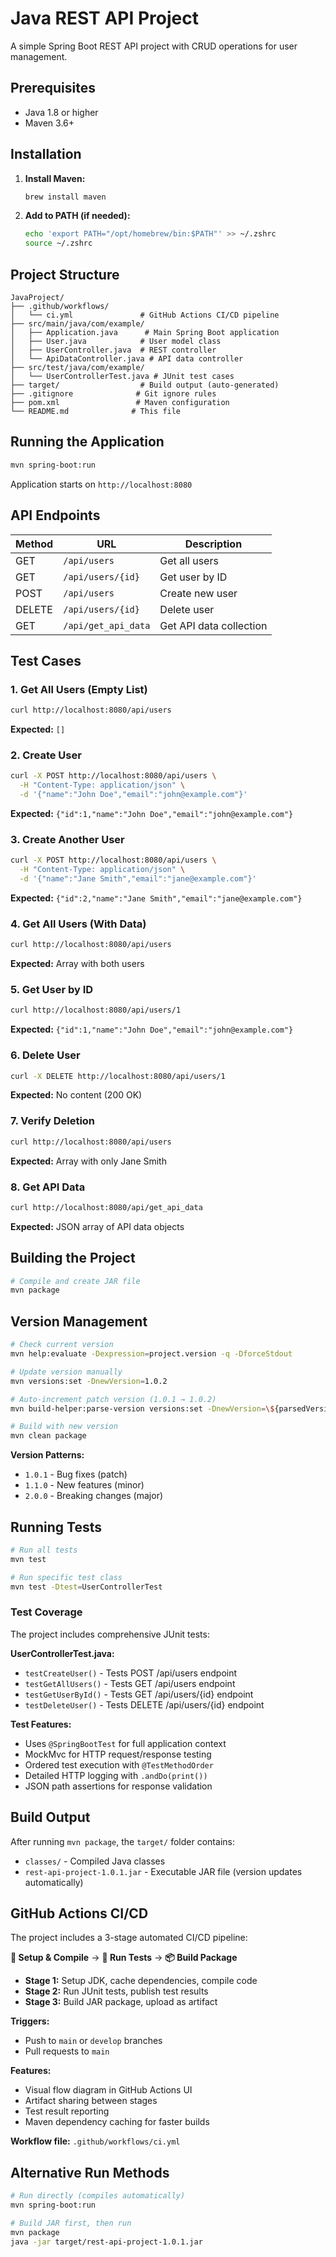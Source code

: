 # Java REST API Project

A simple Spring Boot REST API project with CRUD operations for user management.

## Prerequisites

- Java 1.8 or higher
- Maven 3.6+

## Installation

1. **Install Maven:**
   ```bash
   brew install maven
   ```

2. **Add to PATH (if needed):**
   ```bash
   echo 'export PATH="/opt/homebrew/bin:$PATH"' >> ~/.zshrc
   source ~/.zshrc
   ```

## Project Structure

```
JavaProject/
├── .github/workflows/
│   └── ci.yml               # GitHub Actions CI/CD pipeline
├── src/main/java/com/example/
│   ├── Application.java      # Main Spring Boot application
│   ├── User.java            # User model class
│   ├── UserController.java  # REST controller
│   └── ApiDataController.java # API data controller
├── src/test/java/com/example/
│   └── UserControllerTest.java # JUnit test cases
├── target/                  # Build output (auto-generated)
├── .gitignore              # Git ignore rules
├── pom.xml                 # Maven configuration
└── README.md              # This file
```

## Running the Application

```bash
mvn spring-boot:run
```

Application starts on `http://localhost:8080`

## API Endpoints

| Method | URL | Description |
|--------|-----|-------------|
| GET | `/api/users` | Get all users |
| GET | `/api/users/{id}` | Get user by ID |
| POST | `/api/users` | Create new user |
| DELETE | `/api/users/{id}` | Delete user |
| GET | `/api/get_api_data` | Get API data collection |

## Test Cases

### 1. Get All Users (Empty List)
```bash
curl http://localhost:8080/api/users
```
**Expected:** `[]`

### 2. Create User
```bash
curl -X POST http://localhost:8080/api/users \
  -H "Content-Type: application/json" \
  -d '{"name":"John Doe","email":"john@example.com"}'
```
**Expected:** `{"id":1,"name":"John Doe","email":"john@example.com"}`

### 3. Create Another User
```bash
curl -X POST http://localhost:8080/api/users \
  -H "Content-Type: application/json" \
  -d '{"name":"Jane Smith","email":"jane@example.com"}'
```
**Expected:** `{"id":2,"name":"Jane Smith","email":"jane@example.com"}`

### 4. Get All Users (With Data)
```bash
curl http://localhost:8080/api/users
```
**Expected:** Array with both users

### 5. Get User by ID
```bash
curl http://localhost:8080/api/users/1
```
**Expected:** `{"id":1,"name":"John Doe","email":"john@example.com"}`

### 6. Delete User
```bash
curl -X DELETE http://localhost:8080/api/users/1
```
**Expected:** No content (200 OK)

### 7. Verify Deletion
```bash
curl http://localhost:8080/api/users
```
**Expected:** Array with only Jane Smith

### 8. Get API Data
```bash
curl http://localhost:8080/api/get_api_data
```
**Expected:** JSON array of API data objects

## Building the Project

```bash
# Compile and create JAR file
mvn package
```

## Version Management

```bash
# Check current version
mvn help:evaluate -Dexpression=project.version -q -DforceStdout

# Update version manually
mvn versions:set -DnewVersion=1.0.2

# Auto-increment patch version (1.0.1 → 1.0.2)
mvn build-helper:parse-version versions:set -DnewVersion=\${parsedVersion.majorVersion}.\${parsedVersion.minorVersion}.\${parsedVersion.nextIncrementalVersion}

# Build with new version
mvn clean package
```

**Version Patterns:**
- `1.0.1` - Bug fixes (patch)
- `1.1.0` - New features (minor)
- `2.0.0` - Breaking changes (major)

## Running Tests

```bash
# Run all tests
mvn test

# Run specific test class
mvn test -Dtest=UserControllerTest
```

### Test Coverage

The project includes comprehensive JUnit tests:

**UserControllerTest.java:**
- `testCreateUser()` - Tests POST /api/users endpoint
- `testGetAllUsers()` - Tests GET /api/users endpoint
- `testGetUserById()` - Tests GET /api/users/{id} endpoint
- `testDeleteUser()` - Tests DELETE /api/users/{id} endpoint

**Test Features:**
- Uses `@SpringBootTest` for full application context
- MockMvc for HTTP request/response testing
- Ordered test execution with `@TestMethodOrder`
- Detailed HTTP logging with `.andDo(print())`
- JSON path assertions for response validation

## Build Output

After running `mvn package`, the `target/` folder contains:
- `classes/` - Compiled Java classes
- `rest-api-project-1.0.1.jar` - Executable JAR file (version updates automatically)

## GitHub Actions CI/CD

The project includes a 3-stage automated CI/CD pipeline:

**🔧 Setup & Compile** → **🧪 Run Tests** → **📦 Build Package**

- **Stage 1:** Setup JDK, cache dependencies, compile code
- **Stage 2:** Run JUnit tests, publish test results
- **Stage 3:** Build JAR package, upload as artifact

**Triggers:**
- Push to `main` or `develop` branches
- Pull requests to `main`

**Features:**
- Visual flow diagram in GitHub Actions UI
- Artifact sharing between stages
- Test result reporting
- Maven dependency caching for faster builds

**Workflow file:** `.github/workflows/ci.yml`

## Alternative Run Methods

```bash
# Run directly (compiles automatically)
mvn spring-boot:run

# Build JAR first, then run
mvn package
java -jar target/rest-api-project-1.0.1.jar
```